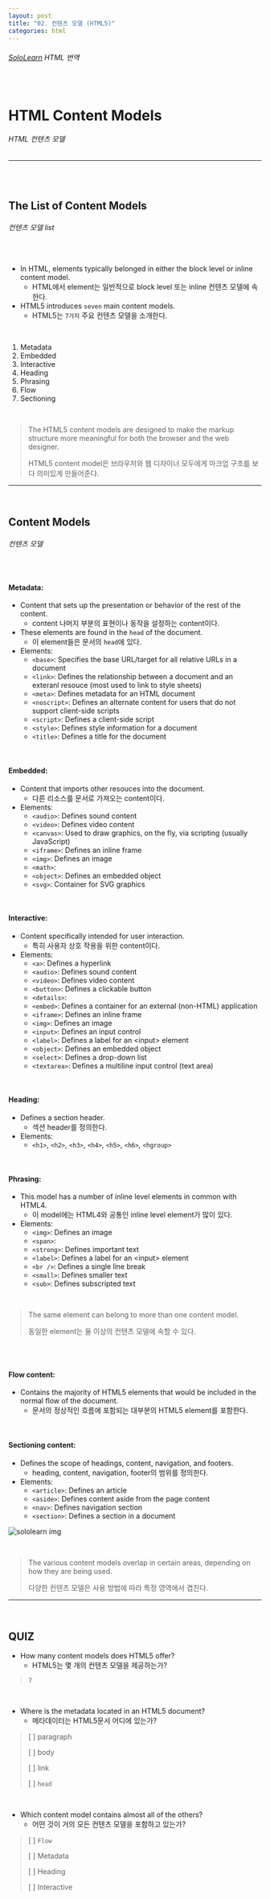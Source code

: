 ```yaml
---
layout: post
title: "02. 컨텐츠 모델 (HTML5)"
categories: html
---
```


###### [SoloLearn](https://www.sololearn.com/) HTML 번역

<br>

# HTML Content Models

###### HTML 컨텐츠 모델

------

<br>

<br>

## The List of Content Models

###### 컨텐츠 모델 list

<br>

- In HTML, elements typically belonged in either the block level or inline content model.
  - HTML에서 element는 일반적으로 block level 또는 inline 컨텐츠 모델에 속한다.
- HTML5 introduces `seven` main content models.
  - HTML5는 `7가지` 주요 컨텐츠 모델을 소개한다.

<br>

1. Metadata
2. Embedded
3. Interactive
4. Heading
5. Phrasing
6. Flow
7. Sectioning

<br>

> The HTML5 content models are designed to make the markup structure more meaningful for both the browser and the web designer.
>
> HTML5 content model은 브라우저와 웹 디자이너 모두에게 마크업 구조를 보다 의미있게 만들어준다.

------

<br>

## Content Models

###### 컨텐츠 모델

<br>

#### Metadata:

- Content that sets up the presentation or behavior of the rest of the content.
  - content 나머지 부분의 표현이나 동작을 설정하는 content이다.
- These elements are found in the `head` of the document.
  - 이 element들은 문서의 `head`에 있다.
- Elements:
  - `<base>`: Specifies the base URL/target for all relative URLs in a document
  - `<link>`: Defines the relationship between a document and an exteranl resouce (most used to link to style sheets)
  - `<meta>`: Defines metadata for an HTML document
  - `<noscript>`: Defines an alternate content for users that do not support client-side scripts
  - `<script>`: Defines a client-side script
  - `<style>`: Defines style information for a document
  - `<title>`: Defines a title for the document

<br>

#### Embedded:

- Content that imports other resouces into the document.
  - 다른 리소스를 문서로 가져오는 content이다.
- Elements:
  - `<audio>`: Defines sound content
  - `<video>`: Defines video content
  - `<canvas>`: Used to draw graphics, on the fly, via scripting (usually JavaScript)
  - `<iframe>`: Defines an inline frame
  - `<img>`: Defines an image
  - `<math>`: 
  - `<object>`: Defines an embedded object
  - `<svg>`: Container for SVG graphics

<br>

#### Interactive:

- Content specifically intended for user interaction.
  - 특히 사용자 상호 작용을 위한 content이다.
- Elements:
  - `<a>`: Defines a hyperlink
  - `<audio>`: Defines sound content
  - `<video>`: Defines video content
  - `<button>`: Defines a clickable button
  - `<details>`: 
  - `<embed>`: Defines a container for an external (non-HTML) application
  - `<iframe>`: Defines an inline frame
  - `<img>`: Defines an image
  - `<input>`: Defines an input control
  - `<label>`: Defines a label for an \<input> element
  - `<object>`: Defines an embedded object
  - `<select>`: Defines a drop-down list
  - `<textarea>`: Defines a multiline input control (text area)

<br>

#### Heading:

- Defines a section header.
  - 섹션 header를 정의한다.
- Elements:
  - `<h1>`, `<h2>`, `<h3>`, `<h4>`, `<h5>`, `<h6>`, `<hgroup>`

<br>

#### Phrasing:

- This model has a number of inline level elements in common with HTML4.
  - 이 model에는 HTML4와 공통인 inline level element가 많이 있다.
- Elements:
  - `<img>`: Defines an image
  - `<span>`:
  - `<strong>`: Defines important text
  - `<label>`: Defines a label for an \<input> element
  - `<br />`: Defines a single line break
  - `<small>`: Defines smaller text
  - `<sub>`: Defines subscripted text

<br>

> The same element can belong to more than one content model.
>
> 동일한 element는 둘 이상의 컨텐츠 모델에 속할 수 있다.

<br>

<br>

#### Flow content:

- Contains the majority of HTML5 elements that would be included in the normal flow of the document.
  - 문서의 정상적인 흐름에 포함되는 대부분의 HTML5 element를 포함한다.

<br>

#### Sectioning content:

- Defines the scope of headings, content, navigation, and footers.
  - heading, content, navigation, footer의 범위를 정의한다.
- Elements:
  - `<article>`: Defines an article
  - `<aside>`: Defines content aside from the page content
  - `<nav>`: Defines navigation section
  - `<section>`: Defines a section in a document

![sololearn img](/assets/img/sololearn-html-html5-02-01.jpeg)

<br>

> The various content models overlap in certain areas, depending on how they are being used.
>
> 다양한 컨텐츠 모델은 사용 방법에 따라 특정 영역에서 겹친다.

------

<br>

## QUIZ

- How many content models does HTML5 offer?
  - HTML5는 몇 개의 컨텐츠 모델을 제공하는가?

> `7`

<br>

- Where is the metadata located in an HTML5 document?
  - 메타데이터는 HTML5문서 어디에 있는가?

> [ ] paragraph
>
> [ ] body
>
> [ ] link
>
> [ ] `head`

<br>

- Which content model contains almost all of the others?
  - 어떤 것이 거의 모든 컨텐츠 모델을 포함하고 있는가?

> [ ] `Flow`
>
> [ ] Metadata
>
> [ ] Heading
>
> [ ] Interactive

<br>